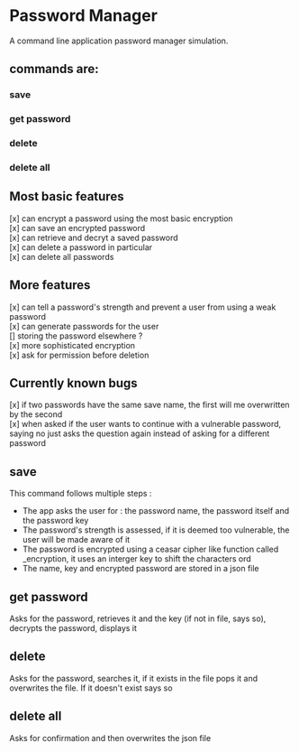 # Password Manager

A command line application password manager simulation.

## commands are:

### save
### get password
### delete 
### delete all 

## Most basic features 
[x] can encrypt a password using the most basic encryption <br />
[x] can save an encrypted password<br />
[x] can retrieve and decryt a saved password<br />
[x] can delete a password in particular<br />
[x] can delete all passwords<br />

## More features

[x] can tell a password's strength and prevent a user from using a weak password<br />
[x] can generate passwords for the user<br />
[] storing the password elsewhere ?<br />
[x] more sophisticated encryption <br />
[x] ask for permission before deletion


## Currently known bugs
[x] if two passwords have the same save name, the first will me overwritten by the second<br />
[x] when asked if the user wants to continue with a vulnerable password, saying no just asks the question again instead of asking for a different password<br />

## save
This command follows multiple steps :

- The app asks the user for : the password name, the password itself and the password key
- The password's strength is assessed, if it is deemed too vulnerable, the user will be made aware of it
- The password is encrypted using a ceasar cipher like function called _encryption, it uses an interger key to shift the characters ord
- The name, key and encrypted password are stored in a json file

## get password
Asks for the password, retrieves it and the key (if not in file, says so), decrypts the password, displays it

## delete
Asks for the password, searches it, if it exists in the file pops it and overwrites the file. If it doesn't exist says so 

## delete all
Asks for confirmation and then overwrites the json file

